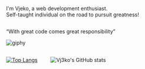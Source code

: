 I'm Vjeko, a web development enthusiast. <br>
Self-taught individual on the road to pursuit greatness! <br>
##

“With great code comes great responsibility”

![giphy](https://user-images.githubusercontent.com/76040902/155007460-649d144f-701b-408d-9340-2b98368705a4.gif)

##

[![Top Langs](https://github-readme-stats.vercel.app/api/top-langs/?username=Vj3ko)](https://github.com/Vj3ko/github-readme-stats) &nbsp; &nbsp; &nbsp; &nbsp;
![Vj3ko's GitHub stats](https://github-readme-stats.vercel.app/api?username=Vj3ko&show_icons=true&theme=radical)
